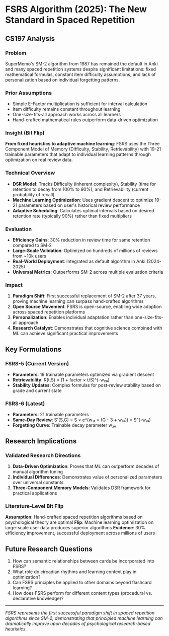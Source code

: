 # FSRS Algorithm (2025): The New Standard in Spaced Repetition

## CS197 Analysis

### Problem
SuperMemo's SM-2 algorithm from 1987 has remained the default in Anki and many spaced repetition systems despite significant limitations: fixed mathematical formulas, constant item difficulty assumptions, and lack of personalization based on individual forgetting patterns.

### Prior Assumptions
- Simple E-Factor multiplication is sufficient for interval calculation
- Item difficulty remains constant throughout learning
- One-size-fits-all approach works across all learners
- Hand-crafted mathematical rules outperform data-driven optimization

### Insight (Bit Flip)
**From fixed heuristics to adaptive machine learning**: FSRS uses the Three Component Model of Memory (Difficulty, Stability, Retrievability) with 19-21 trainable parameters that adapt to individual learning patterns through optimization on real review data.

### Technical Overview
- **DSR Model**: Tracks Difficulty (inherent complexity), Stability (time for retention to decay from 100% to 90%), and Retrievability (current probability of recall)
- **Machine Learning Optimization**: Uses gradient descent to optimize 19-21 parameters based on user's historical review performance
- **Adaptive Scheduling**: Calculates optimal intervals based on desired retention rate (typically 90%) rather than fixed multipliers

### Evaluation
- **Efficiency Gains**: 30% reduction in review time for same retention compared to SM-2
- **Large-Scale Validation**: Optimized on hundreds of millions of reviews from ~10k users
- **Real-World Deployment**: Integrated as default algorithm in Anki (2024-2025)
- **Universal Metrics**: Outperforms SM-2 across multiple evaluation criteria

### Impact
1. **Paradigm Shift**: First successful replacement of SM-2 after 37 years, proving machine learning can surpass hand-crafted algorithms
2. **Open Source Movement**: FSRS is open-source, enabling wide adoption across spaced repetition platforms
3. **Personalization**: Enables individual adaptation rather than one-size-fits-all approach
4. **Research Catalyst**: Demonstrates that cognitive science combined with ML can achieve significant practical improvements

## Key Formulations

### FSRS-5 (Current Version)
- **Parameters**: 19 trainable parameters optimized via gradient descent
- **Retrievability**: R(t,S) = (1 + factor × t/S)^(-w₂₀)
- **Stability Updates**: Complex formulas for post-review stability based on grade and current state

### FSRS-6 (Latest)
- **Parameters**: 21 trainable parameters
- **Same-Day Review**: S'(S,G) = S × e^(w₁₇ × (G - 3 + w₁₈)) × S^(-w₁₉)
- **Forgetting Curve**: Trainable decay parameter w₂₀

## Research Implications

### Validated Research Directions
1. **Data-Driven Optimization**: Proves that ML can outperform decades of manual algorithm tuning
2. **Individual Differences**: Demonstrates value of personalized parameters over universal constants
3. **Three-Component Memory Models**: Validates DSR framework for practical applications

### Literature-Level Bit Flip
**Assumption**: Hand-crafted spaced repetition algorithms based on psychological theory are optimal
**Flip**: Machine learning optimization on large-scale user data produces superior algorithms
**Evidence**: 30% efficiency improvement, successful deployment across millions of users

## Future Research Questions
1. How can semantic relationships between cards be incorporated into FSRS?
2. What role do circadian rhythms and learning context play in optimization?
3. Can FSRS principles be applied to other domains beyond flashcard learning?
4. How does FSRS perform for different content types (procedural vs. declarative knowledge)?

---
*FSRS represents the first successful paradigm shift in spaced repetition algorithms since SM-2, demonstrating that principled machine learning can dramatically improve upon decades of psychological research-based heuristics.*